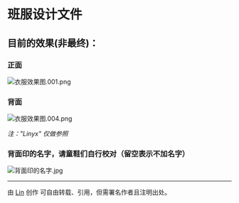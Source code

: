 # 班服设计文件
## 目前的效果(非最终)：

### 正面
![衣服效果图.001.png](http://upload-images.jianshu.io/upload_images/2218072-b65d6139577a133d.png?imageMogr2/auto-orient/strip%7CimageView2/2/w/1240)

### 背面
![衣服效果图.004.png](http://upload-images.jianshu.io/upload_images/2218072-f42769418e6a2674.png?imageMogr2/auto-orient/strip%7CimageView2/2/w/1240)

*注："Linyx" 仅做参照*

### 背面印的名字，请童鞋们自行校对（留空表示不加名字）

![背面印的名字.jpg](http://upload-images.jianshu.io/upload_images/2218072-1dd68a7c3f039b7e.jpg?imageMogr2/auto-orient/strip%7CimageView2/2/w/1240)

---

由 [Lin](https://linyuxuanlin.github.io) 创作
可自由转载、引用，但需署名作者且注明出处。

